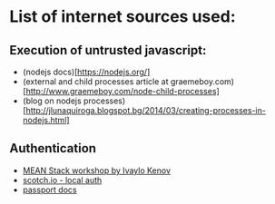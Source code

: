 # List of internet sources used:

## Execution of untrusted javascript:
 - (nodejs docs)[https://nodejs.org/]
 - (external and child processes article at graemeboy.com)[http://www.graemeboy.com/node-child-processes]
 - (blog on nodejs processes)[http://jlunaquiroga.blogspot.bg/2014/03/creating-processes-in-nodejs.html]

## Authentication
 - [MEAN Stack workshop by Ivaylo Kenov](https://github.com/ivaylokenov/Telerik-Academy-Courses)
 - [scotch.io - local auth](https://scotch.io/tutorials/easy-node-authentication-setup-and-local)
 - [passport docs](http://passportjs.org/docs)